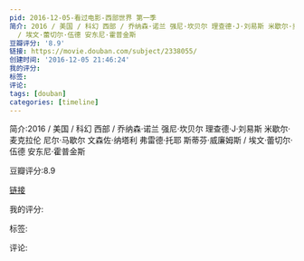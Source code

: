 ```yaml
---
pid: 2016-12-05-看过电影-西部世界 第一季
简介: 2016 / 美国 / 科幻 西部 / 乔纳森·诺兰 强尼·坎贝尔 理查德·J·刘易斯 米歇尔·麦克拉伦 尼尔·马歇尔 文森佐·纳塔利 弗雷德·托耶 斯蒂芬·威廉姆斯
  / 埃文·蕾切尔·伍德 安东尼·霍普金斯
豆瓣评分: '8.9'
链接: https://movie.douban.com/subject/2338055/
创建时间: '2016-12-05 21:46:24'
我的评分:
标签:
评论:
tags: [douban]
categories: [timeline]
---
```

简介:2016 / 美国 / 科幻 西部 / 乔纳森·诺兰 强尼·坎贝尔 理查德·J·刘易斯 米歇尔·麦克拉伦 尼尔·马歇尔 文森佐·纳塔利 弗雷德·托耶 斯蒂芬·威廉姆斯 / 埃文·蕾切尔·伍德 安东尼·霍普金斯

豆瓣评分:8.9

[链接](https://movie.douban.com/subject/2338055/)

我的评分:

标签:

评论:

